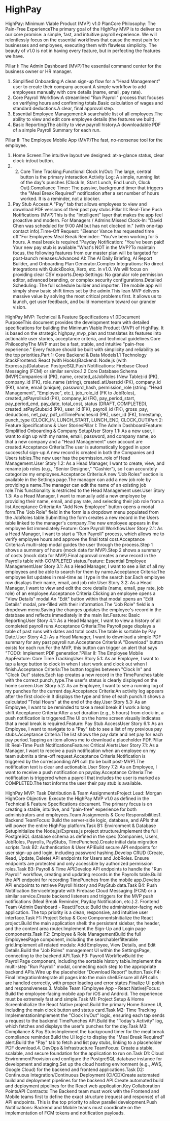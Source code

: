 # HighPay
HighPay: Minimum Viable Product (MVP) v1.0 
PlanCore Philosophy: The Pain-Free ExperienceThe primary goal of the HighPay MVP is to deliver on our core promise: a simple, fast, and
intuitive payroll experience. We will relentlessly focus on the essential workflows that cause the most pain for businesses and employees, executing them with flawless
simplicity. The beauty of v1.0 is not in having every feature, but in perfecting the features we have.

Pillar I: The Admin Dashboard (MVP)The essential command center for the business owner or HR manager.
1. Simplified Onboarding:A clean sign-up flow for a "Head Management" user to create their company account.A simple workflow to add employees
manually with core details (name, email, pay rate).
2. Core Payroll Workflow:A streamlined "Run Payroll" process that focuses on verifying hours and confirming totals.Basic
calculation of wages and standard deductions.A clear, final approval step.
3. Essential Employee Management:A searchable list of all employees.The ability to view and edit core
employee details (the features we built).
4. Basic Reporting:The ability to view payroll history.A downloadable PDF of a simple Payroll Summary for each run.

Pillar II: The Employee Mobile App (MVP)The fast, no-nonsense tool for the employee.
1. Home Screen:The intuitive layout we designed: at-a-glance status, clear clock-in/out button.
2. 2. Core Time
Tracking:Functional Clock In/Out: The large, central button is the primary interaction.Activity Log: A simple, running list of the day's punches (Clock In, Start Lunch, End
Lunch, Clock Out).Compliance Timer: The passive, background timer that triggers the "Meal Break Required" notification after a set number of hours worked. It is a reminder, not
a blocker.
3. Pay Stub Access:A "Pay" tab that allows employees to view and download PDF versions of their past pay stubs.Pillar III: Real-Time Push Notifications (MVP)This is
the "intelligent" layer that makes the app feel proactive and modern.
For Managers / Admins:Missed Clock-In: "David Chen was scheduled for 9:00 AM but has not clocked in." (with
one-tap contact info).Time-Off Request: "Eleanor Vance has requested time off."For Employees:Meal Break Reminder: "You've been working for 5 hours. A meal break is
required."Payday Notification: "You've been paid! Your new pay stub is available."What's NOT in the MVP?To maintain focus, the following features from our master plan will be
targeted for post-launch releases:Advanced AI: The AI Daily Briefing, AI Report Builder, and Onboarding Plan Generator.Complex Integrations: No direct integrations with
QuickBooks, Xero, etc. in v1.0. We will focus on providing clear CSV exports.Deep Settings: No granular role permission editor, advanced branding, or complex security
configurations.Detailed Scheduling: The full schedule builder and importer. The mobile app will simply show basic shift times set by the admin.This lean MVP delivers massive
value by solving the most critical problems first. It allows us to launch, get user feedback, and build momentum toward our grander vision.

HighPay MVP: Technical & Feature Specifications v1.0Document PurposeThis document provides the development team with detailed specifications for building the Minimum Viable Product (MVP) of HighPay. It is based on the strategic highpay_mvp_plan and translates its features into actionable user stories, acceptance criteria, and technical guidelines.Core PhilosophyThe MVP must be a fast, stable, and intuitive "pain-free experience." Every feature should be built with simplicity and reliability as the top priorities.Part 1: Core Backend & Data Models1.1 Technology StackFrontend: React (with Hooks)Backend: Node.js (with Express.js)Database: PostgreSQLPush Notifications: Firebase Cloud Messaging (FCM) or similar service.1.2 Core Database Schema (MVP)Companies:id (PK), name, created_atJobRoles (New Table):id (PK), company_id (FK), role_name (string), created_atUsers:id (PK), company_id (FK), name, email (unique), password_hash, permission_role (string: "Head Management", "Employee", etc.), job_role_id (FK to JobRoles), created_atPayrolls:id (PK), company_id (FK), pay_period_start, pay_period_end, pay_date, total_cost, status (DRAFT, COMPLETED), created_atPayStubs:id (PK), user_id (FK), payroll_id (FK), gross_pay, deductions, net_pay, pdf_urlTimePunches:id (PK), user_id (FK), timestamp, punch_type (CLOCK_IN, LUNCH_START, LUNCH_END, CLOCK_OUT)Part 2: Feature Specifications & User StoriesPillar I: The Admin DashboardFeature: Simplified Onboarding & Company SetupUser Story 1.1: As a new user, I want to sign up with my name, email, password, and company name, so that a new company and a "Head Management" user account are created.Acceptance Criteria:The user is automatically logged in upon successful sign-up.A new record is created in both the Companies and Users tables.The new user has the permission_role of Head Management.User Story 1.2: As a Head Manager, I want to create, view, and rename job roles (e.g., "Senior Designer," "Cashier"), so I can accurately categorize my employees.Acceptance Criteria:A new "Job Roles" section is available in the Settings page.The manager can add a new job role by providing a name.The manager can edit the name of an existing job role.This functionality is restricted to the Head Management user.User Story 1.3: As a Head Manager, I want to manually add a new employee by providing their name, email, and pay rate, and selecting their job role from a list.Acceptance Criteria:An "Add New Employee" button opens a modal form.The "Job Role" field in the form is a dropdown menu populated from the JobRoles table.Submitting the form creates a new record in the Users table linked to the manager's company.The new employee appears in the employee list immediately.Feature: Core Payroll WorkflowUser Story 2.1: As a Head Manager, I want to start a "Run Payroll" process, which allows me to verify employee hours and approve the final total cost.Acceptance Criteria:A multi-step modal guides the user through the process.Step 1 shows a summary of hours (mock data for MVP).Step 2 shows a summary of costs (mock data for MVP).Final approval creates a new record in the Payrolls table with COMPLETED status.Feature: Essential Employee ManagementUser Story 3.1: As a Head Manager, I want to see a list of all my employees and be able to search for them by name.Acceptance Criteria:The employee list updates in real-time as I type in the search bar.Each employee row displays their name, email, and job role.User Story 3.2: As a Head Manager, I want to view and edit the core details (name, email, pay rate, job role) of an employee.Acceptance Criteria:Clicking an employee opens a "View Details" modal.An "Edit" button within that modal opens an "Edit Details" modal, pre-filled with their information.The "Job Role" field is a dropdown menu.Saving the changes updates the employee's record in the database and reflects immediately in the main list.Feature: Basic ReportingUser Story 4.1: As a Head Manager, I want to view a history of all completed payroll runs.Acceptance Criteria:The Payroll page displays a table of past runs with dates and total costs.The table is sortable by Pay Date.User Story 4.2: As a Head Manager, I want to download a simple PDF summary for any past payroll run.Acceptance Criteria:A "Download" button exists for each run.For the MVP, this button can trigger an alert that says "TODO: Implement PDF generation."Pillar II: The Employee Mobile AppFeature: Core Time TrackingUser Story 5.1: As an Employee, I want to tap a large button to clock in when I start work and clock out when I finish.Acceptance Criteria:The button toggles between "Clock In" and "Clock Out" states.Each tap creates a new record in the TimePunches table with the correct punch_type.The user's status is clearly displayed on the home screen.User Story 5.2: As an Employee, I want to see a running log of my punches for the current day.Acceptance Criteria:An activity log appears after the first clock-in.It displays the type and time of each punch.It shows a calculated "Total Hours" at the end of the day.User Story 5.3: As an Employee, I want to be reminded to take a meal break if I work a long shift.Acceptance Criteria:After a set duration (e.g., 5 hours) from clock-in, a push notification is triggered.The UI on the home screen visually indicates that a meal break is required.Feature: Pay Stub AccessUser Story 6.1: As an Employee, I want to navigate to a "Pay" tab to see a list of my previous pay stubs.Acceptance Criteria:The list shows the pay date and net pay for each pay period.Tapping an item allows me to download a placeholder PDF.Pillar III: Real-Time Push NotificationsFeature: Critical AlertsUser Story 7.1: As a Manager, I want to receive a push notification when an employee on my team submits a time-off request.Acceptance Criteria:Notification is triggered by the corresponding API call (to be built post-MVP).The notification text is clear and actionable.User Story 7.2: As an Employee, I want to receive a push notification on payday.Acceptance Criteria:The notification is triggered when a payroll that includes the user is marked as COMPLETED.The text informs the user their pay stub is available.

HighPay MVP: Task Distribution & Team AssignmentsProject Lead: Morgan HighCore Objective: Execute the HighPay MVP v1.0 as defined in the Technical & Feature Specifications document. The primary focus is on creating a stable, intuitive, and "pain-free" experience for both administrators and employees.Team Assignments & Core Responsibilities1. Backend TeamFocus: Build the server-side logic, database, and APIs that will power the entire HighPay platform.Task B1: Environment & Database SetupInitialize the Node.js/Express.js project structure.Implement the full PostgreSQL database schema as defined in the spec (Companies, Users, JobRoles, Payrolls, PayStubs, TimePunches).Create initial data migration scripts.Task B2: Authentication & User APIBuild secure API endpoints for user sign-up and login, including password hashing.Develop CRUD (Create, Read, Update, Delete) API endpoints for Users and JobRoles. Ensure endpoints are protected and only accessible by authorized permission roles.Task B3: Payroll & Time APIDevelop API endpoints to handle the "Run Payroll" workflow, creating and updating records in the Payrolls table.Build the API endpoint for recording TimePunches from the mobile app.Develop API endpoints to retrieve Payroll history and PayStub data.Task B4: Push Notification ServiceIntegrate with Firebase Cloud Messaging (FCM) or a similar service.Create backend listeners and triggers for the MVP push notifications (Meal Break Reminder, Payday Notification, etc.).2. Frontend Team (Admin Dashboard - React)Focus: Build the administrator-facing web application. The top priority is a clean, responsive, and intuitive user interface.Task F1: Project Setup & Core ComponentsInitialize the React project.Build the main application shell: the persistent sidebar, the header, and the content area router.Implement the Sign-Up and Login page components.Task F2: Employee & Role ManagementBuild the full EmployeesPage component, including the searchable/filterable grid.Implement all related modals: Add Employee, View Details, and Edit Details.Build the "Job Roles" management UI within the SettingsPage, connecting to the backend API.Task F3: Payroll WorkflowBuild the PayrollPage component, including the sortable history table.Implement the multi-step "Run Payroll" modal, connecting each step to the appropriate backend APIs.Wire up the placeholder "Download Report" button.Task F4: Final IntegrationIntegrate all pages into the main shell.Ensure all API calls are handled correctly, with proper loading and error states.Finalize UI polish and responsiveness.3. Mobile Team (Employee App - React Native)Focus: Build the employee-facing mobile app for iOS and Android. The experience must be extremely fast and simple.Task M1: Project Setup & Home ScreenInitialize the React Native project.Build the primary Home Screen UI, including the main clock button and status card.Task M2: Time Tracking ImplementationImplement the "Clock In/Out" logic, ensuring each tap sends a request to the backend TimePunches API.Build the "Today's Activity" log, which fetches and displays the user's punches for the day.Task M3: Compliance & Pay StubsImplement the background timer for the meal break compliance reminder.Build the UI logic to display the "Meal Break Required" alert.Build the "Pay" tab to fetch and list pay stubs, linking to a placeholder PDF download.4. DevOps & Infrastructure TeamFocus: Create a stable, scalable, and secure foundation for the application to run on.Task D1: Cloud EnvironmentProvision and configure the PostgreSQL database instance for development and staging.Set up the cloud hosting environment (e.g., AWS, Google Cloud) for the backend and frontend applications.Task D2: Continuous Integration/Continuous Deployment (CI/CD)Create automated build and deployment pipelines for the backend API.Create automated build and deployment pipelines for the React web application.Key Collaboration PointsAPI Contracts: The Backend team must work with the Frontend and Mobile teams first to define the exact structure (request and response) of all API endpoints. This is the top priority to allow parallel development.Push Notifications: Backend and Mobile teams must coordinate on the implementation of FCM tokens and notification payloads.

